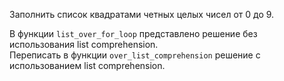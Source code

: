 Заполнить список квадратами четных целых чисел от 0 до 9.

В функции `list_over_for_loop` представлено решение без использования list comprehension.  
Переписать в функции `over_list_comprehension` решение с использованием list comprehension. 
